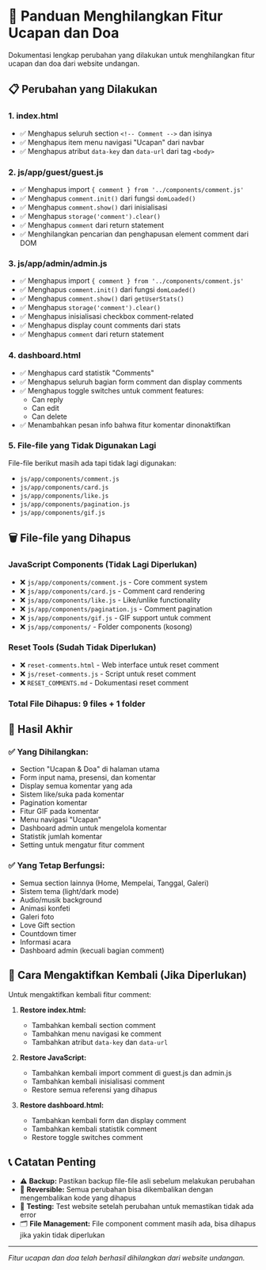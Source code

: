# 🚫 Panduan Menghilangkan Fitur Ucapan dan Doa

Dokumentasi lengkap perubahan yang dilakukan untuk menghilangkan fitur ucapan dan doa dari website undangan.

## 📋 Perubahan yang Dilakukan

### 1. **index.html**
- ✅ Menghapus seluruh section `<!-- Comment -->` dan isinya
- ✅ Menghapus item menu navigasi "Ucapan" dari navbar
- ✅ Menghapus atribut `data-key` dan `data-url` dari tag `<body>`

### 2. **js/app/guest/guest.js**  
- ✅ Menghapus import `{ comment } from '../components/comment.js'`
- ✅ Menghapus `comment.init()` dari fungsi `domLoaded()`
- ✅ Menghapus `comment.show()` dari inisialisasi
- ✅ Menghapus `storage('comment').clear()` 
- ✅ Menghapus `comment` dari return statement
- ✅ Menghilangkan pencarian dan penghapusan element comment dari DOM

### 3. **js/app/admin/admin.js**
- ✅ Menghapus import `{ comment } from '../components/comment.js'`
- ✅ Menghapus `comment.init()` dari fungsi `domLoaded()`
- ✅ Menghapus `comment.show()` dari `getUserStats()`
- ✅ Menghapus `storage('comment').clear()`
- ✅ Menghapus inisialisasi checkbox comment-related
- ✅ Menghapus display count comments dari stats
- ✅ Menghapus `comment` dari return statement

### 4. **dashboard.html**
- ✅ Menghapus card statistik "Comments"  
- ✅ Menghapus seluruh bagian form comment dan display comments
- ✅ Menghapus toggle switches untuk comment features:
  - Can reply
  - Can edit  
  - Can delete
- ✅ Menambahkan pesan info bahwa fitur komentar dinonaktifkan

### 5. **File-file yang Tidak Digunakan Lagi**
File-file berikut masih ada tapi tidak lagi digunakan:
- `js/app/components/comment.js` 
- `js/app/components/card.js`
- `js/app/components/like.js`
- `js/app/components/pagination.js`
- `js/app/components/gif.js`

## 🗑️ File-file yang Dihapus

### **JavaScript Components** (Tidak Lagi Diperlukan)
- ❌ `js/app/components/comment.js` - Core comment system
- ❌ `js/app/components/card.js` - Comment card rendering
- ❌ `js/app/components/like.js` - Like/unlike functionality
- ❌ `js/app/components/pagination.js` - Comment pagination
- ❌ `js/app/components/gif.js` - GIF support untuk comment
- ❌ `js/app/components/` - Folder components (kosong)

### **Reset Tools** (Sudah Tidak Diperlukan)
- ❌ `reset-comments.html` - Web interface untuk reset comment
- ❌ `js/reset-comments.js` - Script untuk reset comment
- ❌ `RESET_COMMENTS.md` - Dokumentasi reset comment

### **Total File Dihapus: 9 files + 1 folder**

## 🎯 Hasil Akhir

### ✅ **Yang Dihilangkan:**
- Section "Ucapan & Doa" di halaman utama
- Form input nama, presensi, dan komentar
- Display semua komentar yang ada
- Sistem like/suka pada komentar
- Pagination komentar
- Fitur GIF pada komentar
- Menu navigasi "Ucapan"
- Dashboard admin untuk mengelola komentar
- Statistik jumlah komentar
- Setting untuk mengatur fitur comment

### ✅ **Yang Tetap Berfungsi:**
- Semua section lainnya (Home, Mempelai, Tanggal, Galeri)
- Sistem tema (light/dark mode)
- Audio/musik background
- Animasi konfeti
- Galeri foto
- Love Gift section
- Countdown timer
- Informasi acara
- Dashboard admin (kecuali bagian comment)

## 🔧 Cara Mengaktifkan Kembali (Jika Diperlukan)

Untuk mengaktifkan kembali fitur comment:

1. **Restore index.html:**
   - Tambahkan kembali section comment
   - Tambahkan menu navigasi ke comment
   - Tambahkan atribut `data-key` dan `data-url`

2. **Restore JavaScript:**
   - Tambahkan kembali import comment di guest.js dan admin.js
   - Tambahkan kembali inisialisasi comment
   - Restore semua referensi yang dihapus

3. **Restore dashboard.html:**
   - Tambahkan kembali form dan display comment
   - Tambahkan kembali statistik comment
   - Restore toggle switches comment

## 📞 Catatan Penting

- ⚠️ **Backup:** Pastikan backup file-file asli sebelum melakukan perubahan
- 🔄 **Reversible:** Semua perubahan bisa dikembalikan dengan mengembalikan kode yang dihapus
- 🧪 **Testing:** Test website setelah perubahan untuk memastikan tidak ada error
- 🗂️ **File Management:** File component comment masih ada, bisa dihapus jika yakin tidak diperlukan

---
*Fitur ucapan dan doa telah berhasil dihilangkan dari website undangan.*
